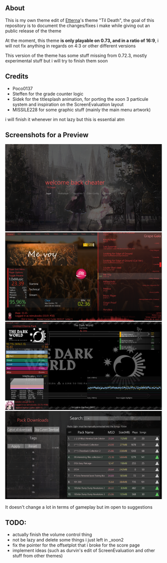 ## About 

This is my own theme edit of [Etterna](https://github.com/etternagame/etterna)'s theme "Til Death", the goal of this repository is to document the changes/fixes i make while giving out an public release of the theme 

At the moment, this theme **is only playable on 0.73, and in a ratio of 16:9**, i will not fix anything in regards on 4:3 or other different versions

This version of the theme has some stuff missing from 0.72.3, mostly experimental stuff but i will try to finish them soon

## Credits

- Poco0137
- Steffen for the grade counter logic
- Sidek for the titlesplash animation, for porting the xoon 3 particule system and inspiration on the ScreenEvaluation layout
- MISSILE228 for some graphic stuff (mainly the main menu artwork)
  
i will finish it whenever im not lazy but this is essential atm 

## Screenshots for a Preview 

<img src="https://raw.githubusercontent.com/ifwas/reimuboobs-theme/main/Graphics/screenshotsexample/1.png"/>
<img src="https://raw.githubusercontent.com/ifwas/reimuboobs-theme/main/Graphics/screenshotsexample/2.png"/>
<img src="https://raw.githubusercontent.com/ifwas/reimuboobs-theme/main/Graphics/screenshotsexample/3.png"/>
<img src="https://raw.githubusercontent.com/ifwas/reimuboobs-theme/main/Graphics/screenshotsexample/4.png"/>

It doesn't change a lot in terms of gameplay but im open to suggestions

## TODO:

- actually finish the volume control thing
- not be lazy and delete some things i just left in _xoon2
- fix the pointer for the offsetplot that i broke for the score page
- implement ideas (such as durvin's edit of ScreenEvaluation and other stuff from other themes)
